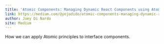```yaml
---
title: 'Atomic Components: Managing Dynamic React Components using Atomic Design — Part 1'
link: https://medium.com/@yejodido/atomic-components-managing-dynamic-react-components-using-atomic-design-part-1-5f07451f261f
author: Joey Di Nardo
site: Medium
---
```


How we can apply Atomic principles to interface components.
